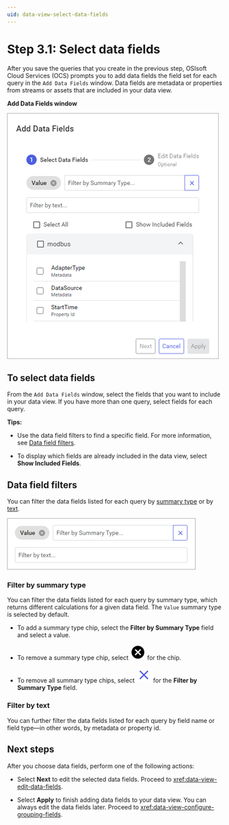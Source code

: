 ```yaml
---
uid: data-view-select-data-fields
---
```


# Step 3.1: Select data fields

After you save the queries that you create in the previous step, OSIsoft Cloud Services (OCS) prompts you to add data fields the field set for each query in the `Add Data Fields` window. Data fields are metadata or properties from streams or assets that are included in your data view.

**Add Data Fields window**

![add data fields window](_images/add-data-fields.png)

## To select data fields

From the `Add Data Fields` window, select the fields that you want to include in your data view. If you have more than one query, select fields for each query.

**Tips:** 

- Use the data field filters to find a specific field. For more information, see [Data field filters](#data-field-filters).

- To display which fields are already included in the data view, select **Show Included Fields**.

## Data field filters

You can filter the data fields listed for each query by [summary type](#filter-by-summary-type) or by [text](#filter-by-text).

![add data fields filters](_images/add-data-fields-filter.png)

### Filter by summary type

You can filter the data fields listed for each query by summary type, which returns different calculations for a given data field. The `Value` summary type is selected by default.

- To add a summary type chip, select the **Filter by Summary Type** field and select a value.

- To remove a summary type chip, select ![alt](../../_icons/default/close-circle.svg) for the chip.

- To remove all summary type chips, select ![alt](../../_icons/branded/close.svg) for the **Filter by Summary Type** field.

### Filter by text

You can further filter the data fields listed for each query by field name or field type—in other words, by metadata or property id.

## Next steps

After you choose data fields, perform one of the following actions:

- Select **Next** to edit the selected data fields. Proceed to <xref:data-view-edit-data-fields>.

- Select **Apply** to finish adding data fields to your data view. You can always edit the data fields later. Proceed to <xref:data-view-configure-grouping-fields>.
